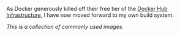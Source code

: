 As Docker generously killed off their free tier of the [Docker Hub Infrastructure](https://www.docker.com/blog/changes-to-docker-hub-autobuilds/), I  have now moved forward to my own build system.

_This is a collection of commonly used images._
